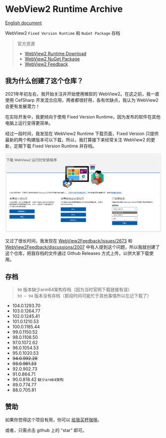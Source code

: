 # WebView2 Runtime Archive

[English document](README.md)

WebView2 `Fixed Version Runtime` 和 `NuGet Package` 存档

> 官方资源
> - [WebView2 Runtime Download](https://developer.microsoft.com/zh-cn/microsoft-edge/webview2/#download-section)
> - [WebView2 NuGet Package](https://www.nuget.org/packages/Microsoft.Web.WebView2#versions-body-tab)
> - [WebView2 Feedback](https://github.com/MicrosoftEdge/WebView2Feedback/issues)
  
## 我为什么创建了这个仓库？

2021年年初左右，我开始关注并开始使用微软的 WebView2。在这之前，我一直使用 CefSharp 开发混合应用，两者都很好用，各有优缺点，我认为 WebView2 会更有发展潜力！

在实际开发中，我更倾向于使用 Fixed Version Runtime，因为发布的软件在其他电脑上运行变得更简单。

经过一段时间，我发现在 WebView2 Runtime 下载页面，Fixed Version 只提供最新的两个构建版本可以下载，所以，我打算接下来经常关注 WebView2 的更新，定期下载 Fixed Version Runtime 并存档。

![./screenshot/zh-cn.png](./screenshot/zh-cn.png)

又过了很长时间，我发现在 [WebView2Feedback/issues/2673](https://github.com/MicrosoftEdge/WebView2Feedback/issues/2673) 和 [WebView2Feedback/discussions/2007](https://github.com/MicrosoftEdge/WebView2Feedback/discussions/2007) 中有人提到这个问题，所以我就创建了这个仓库，把我存档的文件通过 Github Releases 方式上传，以供大家下载使用。

## 存档

> `90` 版本缺少arm64架构存档（因为当时官网下载链接有误）  
> `93 ~ 94` 版本没有存档（那段时间可能忙于其他事情所以忘记下载了）

- 104.0.1293.70
- 103.0.1264.77
- 102.0.1245.41
- 101.0.1210.53
- 100.0.1185.44
- 99.0.1150.52
- 98.0.1108.50
- 97.0.1072.62
- 96.0.1054.53
- 95.0.1020.53
- ~~94.0.992.28~~
- ~~93.0.961.33~~
- 92.0.902.73
- 91.0.864.71
- 90.0.818.42 `缺少arm64架构`
- 89.0.774.77
- 88.0.705.81

## 赞助

如果你觉得这个项目有用，你可以 [给我买杯咖啡](https://www.buymeacoffee.com/westinyang)。

或者，只需点击 github 上的 “star” 即可。